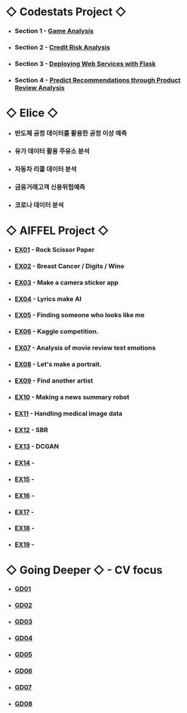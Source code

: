 # ◇ Codestats Project ◇
* ### Section 1 - [Game Analysis](url)

* ### Section 2 - [Credit Risk Analysis](url)

* ### Section 3 - [Deploying Web Services with Flask](url)

* ### Section 4 - [Predict Recommendations through Product Review Analysis](url)


# ◇ Elice ◇
* ### 반도체 공정 데이터를 활용한 공정 이상 예측

* ### 유가 데이터 활용 주유소 분석

* ### 자동차 리콜 데이터 분석

* ### 금융거래고객 신용위험예측

* ### 코로나 데이터 분석



# ◇ AIFFEL Project ◇ 

* ### [EX01](https://github.com/Raziel-JKM/Practice/tree/main/ai/EX01) - Rock Scissor Paper
* ### [EX02](https://github.com/Raziel-JKM/Practice/tree/main/ai/EX02) - Breast Cancer / Digits / Wine
* ### [EX03](https://github.com/Raziel-JKM/Practice/tree/main/ai/EX03) - Make a camera sticker app
* ### [EX04](https://github.com/Raziel-JKM/Practice/tree/main/ai/EX04) - Lyrics make AI
* ### [EX05](https://github.com/Raziel-JKM/Practice/tree/main/ai/EX05) - Finding someone who looks like me
* ### [EX06](https://github.com/Raziel-JKM/Practice/tree/main/ai/EX06) - Kaggle competition.
* ### [EX07](https://github.com/Raziel-JKM/Practice/tree/main/ai/EX07) - Analysis of movie review text emotions
* ### [EX08](https://github.com/Raziel-JKM/Practice/tree/main/ai/EX08) - Let's make a portrait.
* ### [EX09](https://github.com/Raziel-JKM/Practice/tree/main/ai/EX09) - Find another artist
* ### [EX10](https://github.com/Raziel-JKM/Practice/tree/main/ai/EX10) - Making a news summary robot
* ### [EX11](https://github.com/Raziel-JKM/Practice/tree/main/ai/EX11) - Handling medical image data
* ### [EX12](https://github.com/Raziel-JKM/Practice/tree/main/ai/EX12) - SBR
* ### [EX13](https://github.com/Raziel-JKM/Practice/tree/main/ai/EX13) - DCGAN
* ### [EX14](https://github.com/Raziel-JKM/Practice/tree/main/ai/EX14) - 
* ### [EX15](https://github.com/Raziel-JKM/Practice/tree/main/ai/EX15) - 
* ### [EX16](https://github.com/Raziel-JKM/Practice/tree/main/ai/EX16) - 
* ### [EX17](https://github.com/Raziel-JKM/Practice/tree/main/ai/EX17) - 
* ### [EX18](https://github.com/Raziel-JKM/Practice/tree/main/ai/EX18) - 
* ### [EX19](https://github.com/Raziel-JKM/Practice/tree/main/ai/EX19) - 



# ◇ Going Deeper ◇ - CV focus

* ### [GD01](https://github.com/Raziel-JKM/Practice/tree/main/GoingDeeper/01)
* ### [GD02](https://github.com/Raziel-JKM/Practice/tree/main/GoingDeeper/02)
* ### [GD03](https://github.com/Raziel-JKM/Practice/tree/main/GoingDeeper/03)
* ### [GD04](https://github.com/Raziel-JKM/Practice/tree/main/GoingDeeper/04)
* ### [GD05](https://github.com/Raziel-JKM/Practice/tree/main/GoingDeeper/05)
* ### [GD06](https://github.com/Raziel-JKM/Practice/tree/main/GoingDeeper/06)
* ### [GD07](https://github.com/Raziel-JKM/Practice/tree/main/GoingDeeper/07)
* ### [GD08](https://github.com/Raziel-JKM/Practice/tree/main/GoingDeeper/08)
